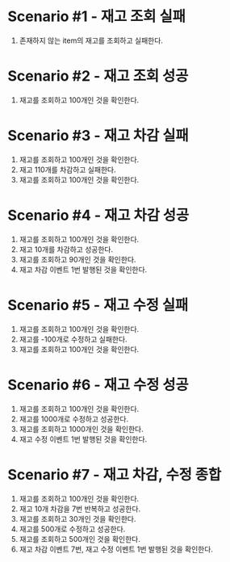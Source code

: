 # Scenario #1 - 재고 조회 실패
1. 존재하지 않는 item의 재고를 조회하고 실패한다.

# Scenario #2 - 재고 조회 성공
1. 재고를 조회하고 100개인 것을 확인한다.

# Scenario #3 - 재고 차감 실패
1. 재고를 조회하고 100개인 것을 확인한다.
2. 재고 110개를 차감하고 실패한다.
3. 재고를 조회하고 100개인 것을 확인한다.

# Scenario #4 - 재고 차감 성공
1. 재고를 조회하고 100개인 것을 확인한다.
2. 재고 10개를 차감하고 성공한다.
3. 재고를 조회하고 90개인 것을 확인한다.
4. 재고 차감 이벤트 1번 발행된 것을 확인한다.

# Scenario #5 - 재고 수정 실패
1. 재고를 조회하고 100개인 것을 확인한다.
2. 재고를 -100개로 수정하고 실패한다.
3. 재고를 조회하고 100개인 것을 확인한다.

# Scenario #6 - 재고 수정 성공
1. 재고를 조회하고 100개인 것을 확인한다.
2. 재고를 1000개로 수정하고 성공한다.
3. 재고를 조회하고 1000개인 것을 확인한다.
4. 재고 수정 이벤트 1번 발행된 것을 확인한다.

# Scenario #7 - 재고 차감, 수정 종합
1. 재고를 조회하고 100개인 것을 확인한다.
2. 재고 10개 차감을 7번 반복하고 성공한다.
3. 재고를 조회하고 30개인 것을 확인한다.
4. 재고를 500개로 수정하고 성공한다.
5. 재고를 조회하고 500개인 것을 확인한다.
6. 재고 차감 이벤트 7번, 재고 수정 이벤트 1번 발행된 것을 확인한다.

